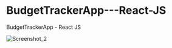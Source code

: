 # BudgetTrackerApp---React-JS
BudgetTrackerApp - React JS


![Screenshot_2](https://user-images.githubusercontent.com/32854050/111458288-8cbc1280-8719-11eb-90ce-0d12c2c5ee18.jpg)
